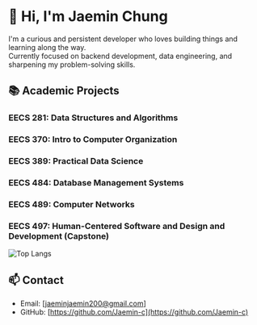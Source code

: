 # 👋 Hi, I'm Jaemin Chung

I'm a curious and persistent developer who loves building things and learning along the way.  
Currently focused on backend development, data engineering, and sharpening my problem-solving skills.

## 📚 Academic Projects
### EECS 281: Data Structures and Algorithms


### EECS 370: Intro to Computer Organization


### EECS 389: Practical Data Science


### EECS 484: Database Management Systems


### EECS 489: Computer Networks


### EECS 497: Human-Centered Software and Design and Development (Capstone)


![Top Langs](https://github-readme-stats1-jaemin-chungs-projects.vercel.app/api/top-langs/?username=Jaemin-c&layout=compact)


## 📫 Contact
- Email: [jaeminjaemin200@gmail.com]
- GitHub: [https://github.com/Jaemin-c](https://github.com/Jaemin-c)



<!--
**Jaemin-c/Jaemin-c** is a ✨ _special_ ✨ repository because its `README.md` (this file) appears on your GitHub profile.

Here are some ideas to get you started:

- 🔭 I’m currently working on ...
- 🌱 I’m currently learning ...
- 👯 I’m looking to collaborate on ...
- 🤔 I’m looking for help with ...
- 💬 Ask me about ...
- 📫 How to reach me: ...
- 😄 Pronouns: ...
- ⚡ Fun fact: ...
-->
